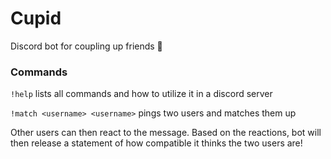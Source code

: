 # Cupid
Discord bot for coupling up friends 👀

### Commands
```!help``` lists all commands and how to utilize it in a discord server

```!match <username> <username>``` pings two users and matches them up

Other users can then react to the message. Based on the reactions, bot will then release a statement of how compatible it thinks the two users are!
